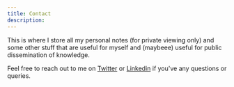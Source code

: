 ```yaml
---
title: Contact
description: 
---
```


This is where I store all my personal notes (for private viewing only) and some other stuff that are useful for myself and (maybeee) useful for public dissemination of knowledge.

Feel free to reach out to me on [Twitter](https://twitter.com/swenkuh) or [Linkedin](https://www.linkedin.com/in/swenkuh/) if you've any questions or queries.
